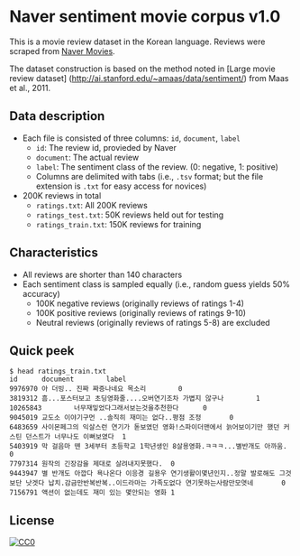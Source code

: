 # Naver sentiment movie corpus v1.0

This is a movie review dataset in the Korean language.
Reviews were scraped from [Naver Movies](http://movie.naver.com/movie/point/af/list.nhn).

The dataset construction is based on the method noted in [Large movie review dataset]
(http://ai.stanford.edu/~amaas/data/sentiment/) from Maas et al., 2011.


## Data description

- Each file is consisted of three columns: `id`, `document`, `label`
    - `id`: The review id, provieded by Naver
    - `document`: The actual review
    - `label`: The sentiment class of the review. (0: negative, 1: positive)
    - Columns are delimited with tabs (i.e., `.tsv` format; but the file extension is `.txt` for easy access for novices)
- 200K reviews in total
    - `ratings.txt`: All 200K reviews
    - `ratings_test.txt`: 50K reviews held out for testing
    - `ratings_train.txt`: 150K reviews for training

## Characteristics

- All reviews are shorter than 140 characters
- Each sentiment class is sampled equally (i.e., random guess yields 50% accuracy)
    - 100K negative reviews (originally reviews of ratings 1-4)
    - 100K positive reviews (originally reviews of ratings 9-10)
    - Neutral reviews (originally reviews of ratings 5-8) are excluded

## Quick peek

    $ head ratings_train.txt
    id      document        label
    9976970 아 더빙.. 진짜 짜증나네요 목소리        0
    3819312 흠...포스터보고 초딩영화줄....오버연기조차 가볍지 않구나        1
    10265843        너무재밓었다그래서보는것을추천한다      0
    9045019 교도소 이야기구먼 ..솔직히 재미는 없다..평점 조정       0
    6483659 사이몬페그의 익살스런 연기가 돋보였던 영화!스파이더맨에서 늙어보이기만 했던 커스틴 던스트가 너무나도 이뻐보였다  1
    5403919 막 걸음마 뗀 3세부터 초등학교 1학년생인 8살용영화.ㅋㅋㅋ...별반개도 아까움.     0
    7797314 원작의 긴장감을 제대로 살려내지못했다.  0
    9443947 별 반개도 아깝다 욕나온다 이응경 길용우 연기생활이몇년인지..정말 발로해도 그것보단 낫겟다 납치.감금만반복반복..이드라마는 가족도없다 연기못하는사람만모엿네       0
    7156791 액션이 없는데도 재미 있는 몇안되는 영화 1

## License

<p xmlns:dct="http://purl.org/dc/terms/">
  <a rel="license"
     href="http://creativecommons.org/publicdomain/zero/1.0/">
    <img src="http://i.creativecommons.org/p/zero/1.0/88x31.png" style="border-style: none;" alt="CC0" />
  </a>
</p>
